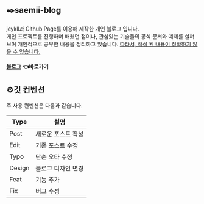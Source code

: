 ## ✒️saemii-blog

jeykll과 Github Page를 이용해 제작한 개인 블로그 입니다.<br/> 
개인 프로젝트를 진행하며 배웠던 점이나, 관심있는 기술들의 공식 문서와 예제를 살펴보며 개인적으로 공부한 내용을 정리하고 있습니다.
<u>따라서, 작성 된 내용이 정확하지 않을 수 있습니다.</u>

#### **[블로그](https://saemii-24.github.io/)** 👈바로가기


## ⚙️깃 컨벤션

주 사용 컨벤션은 다음과 같습니다.

| Type   | 설명               |
| ------ | ------------------ |
| Post   | 새로운 포스트 작성 |
| Edit   | 기존 포스트 수정   |
| Typo   | 단순 오타 수정   |
| Design | 블로그 디자인 변경 |
| Feat   | 기능 추가          |
| Fix    | 버그 수정          |
